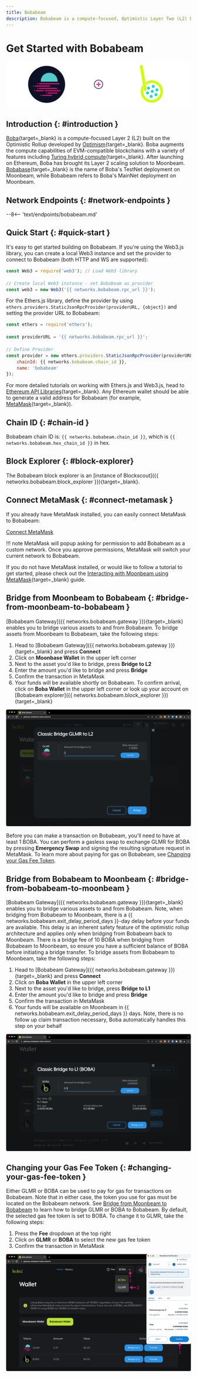```yaml
---
title: Bobabeam
description: Bobabeam is a compute-focused, Optimistic Layer Two (L2) Deployment on Moonbeam. Follow this tutorial to connect to Bobabeam.
---
```


# Get Started with Bobabeam

![Bobabeam Banner](/images/builders/get-started/networks/bobabeam/bobabeam-banner.png)

## Introduction {: #introduction }

[Boba](https://boba.network/){target=_blank} is a compute-focused Layer 2 (L2) built on the Optimistic Rollup developed by [Optimism](https://www.optimism.io/){target=_blank}. Boba augments the compute capabilities of EVM-compatible blockchains with a variety of features including [Turing hybrid compute](https://docs.boba.network/turing/turing){target=_blank}. After launching on Ethereum, Boba has brought its Layer 2 scaling solution to Moonbeam. [Bobabase](/builders/get-started/networks/layer2/bobabase){target=_blank} is the name of Boba's TestNet deployment on Moonbeam, while Bobabeam refers to Boba's MainNet deployment on Moonbeam.

## Network Endpoints {: #network-endpoints }

--8<-- 'text/endpoints/bobabeam.md'

## Quick Start {: #quick-start } 

It's easy to get started building on Bobabeam. If you're using the Web3.js library, you can create a local Web3 instance and set the provider to connect to Bobabeam (both HTTP and WS are supported):

```js
const Web3 = require('web3'); // Load Web3 library

// Create local Web3 instance - set Bobabeam as provider
const web3 = new Web3('{{ networks.bobabeam.rpc_url }}');
```

For the Ethers.js library, define the provider by using `ethers.providers.StaticJsonRpcProvider(providerURL, {object})` and setting the provider URL to Bobabeam:

```js
const ethers = require('ethers');

const providerURL = '{{ networks.bobabeam.rpc_url }}';

// Define Provider
const provider = new ethers.providers.StaticJsonRpcProvider(providerURL, {
    chainId: {{ networks.bobabeam.chain_id }},
    name: 'bobabeam'
});
```

For more detailed tutorials on working with Ethers.js and Web3.js, head to [Ethereum API Libraries](/builders/build/eth-api/libraries/){target=_blank}. Any Ethereum wallet should be able to generate a valid address for Bobabeam (for example, [MetaMask](https://metamask.io/){target=_blank}).

## Chain ID {: #chain-id } 

Bobabeam chain ID is: `{{ networks.bobabeam.chain_id }}`, which is `{{ networks.bobabeam.hex_chain_id }}` in hex.

## Block Explorer {: #block-explorer}

The Bobabeam block explorer is an [instance of Blockscout]({{ networks.bobabeam.block_explorer }}){target=_blank}.

## Connect MetaMask {: #connect-metamask }

If you already have MetaMask installed, you can easily connect MetaMask to Bobabeam:

<div class="button-wrapper">
    <a href="#" class="md-button connectMetaMask" value="bobabeam">Connect MetaMask</a>
</div>

!!! note
    MetaMask will popup asking for permission to add Bobabeam as a custom network. Once you approve permissions, MetaMask will switch your current network to Bobabeam.

If you do not have MetaMask installed, or would like to follow a tutorial to get started, please check out the [Interacting with Moonbeam using MetaMask](/tokens/connect/metamask/){target=_blank} guide.

## Bridge from Moonbeam to Bobabeam {: #bridge-from-moonbeam-to-bobabeam }

[Bobabeam Gateway]({{ networks.bobabeam.gateway }}){target=_blank} enables you to bridge various assets to and from Bobabeam. To bridge assets from Moonbeam to Bobabeam, take the following steps:

1. Head to [Bobabeam Gateway]({{ networks.bobabeam.gateway }}){target=_blank} and press **Connect**
2. Click on **Moonbase Wallet** in the upper left corner 
3. Next to the asset you'd like to bridge, press **Bridge to L2**
4. Enter the amount you'd like to bridge and press **Bridge**
5. Confirm the transaction in MetaMask
6. Your funds will be available shortly on Bobabeam. To confirm arrival, click on **Boba Wallet** in the upper left corner or look up your account on [Bobabeam explorer]({{ networks.bobabeam.block_explorer }}){target=_blank}

![Bridge to Bobabeam](/images/builders/get-started/networks/bobabeam/bobabeam-1.png)

Before you can make a transaction on Bobabeam, you'll need to have at least 1 BOBA. You can perform a gasless swap to exchange GLMR for BOBA by pressing **Emergency Swap** and signing the resulting signature request in MetaMask. To learn more about paying for gas on Bobabeam, see [Changing your Gas Fee Token](#changing-your-gas-fee-token).

## Bridge from Bobabeam to Moonbeam {: #bridge-from-bobabeam-to-moonbeam }

[Bobabeam Gateway]({{ networks.bobabeam.gateway }}){target=_blank} enables you to bridge various assets to and from Bobabeam. Note, when bridging from Bobabeam to Moonbeam, there is a {{ networks.bobabeam.exit_delay_period_days }}-day delay before your funds are available. This delay is an inherent safety feature of the optimistic rollup architecture and applies only when bridging from Bobabeam back to Moonbeam. There is a bridge fee of 10 BOBA when bridging from Bobabeam to Moonbeam, so ensure you have a sufficient balance of BOBA before initiating a bridge transfer. To bridge assets from Bobabeam to Moonbeam, take the following steps:

1. Head to [Bobabeam Gateway]({{ networks.bobabeam.gateway }}){target=_blank} and press **Connect**
2. Click on **Boba Wallet** in the upper left corner
3. Next to the asset you'd like to bridge, press **Bridge to L1** 
4. Enter the amount you'd like to bridge and press **Bridge**
5. Confirm the transaction in MetaMask
6. Your funds will be available on Moonbeam in {{ networks.bobabeam.exit_delay_period_days }} days. Note, there is no follow up claim transaction necessary, Boba automatically handles this step on your behalf

![Bridge to Moonbeam](/images/builders/get-started/networks/bobabeam/bobabeam-2.png)

## Changing your Gas Fee Token {: #changing-your-gas-fee-token }

Either GLMR or BOBA can be used to pay for gas for transactions on Bobabeam. Note that in either case, the token you use for gas must be located on the Bobabeam network. See [Bridge from Moonbeam to Bobabeam](#bridge-from-moonbeam-to-bobabeam) to learn how to bridge GLMR or BOBA to Bobabeam. By default, the selected gas fee token is set to BOBA. To change it to GLMR, take the following steps:

1. Press the **Fee** dropdown at the top right
2. Click on **GLMR** or **BOBA** to select the new gas fee token 
3. Confirm the transaction in MetaMask

![Change gas fee token](/images/builders/get-started/networks/bobabeam/bobabeam-3.png)